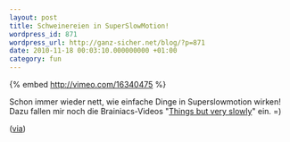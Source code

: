 ```yaml
---
layout: post
title: Schweinereien in SuperSlowMotion!
wordpress_id: 871
wordpress_url: http://ganz-sicher.net/blog/?p=871
date: 2010-11-18 00:03:10.000000000 +01:00
category: fun
---
```

{% embed http://vimeo.com/16340475 %}

Schon immer wieder nett, wie einfache Dinge in Superslowmotion wirken! Dazu fallen mir noch die Brainiacs-Videos "<a href="http://www.youtube.com/watch?v=HuTc9-SMKX4">Things but very slowly</a>" ein. =)

(<a title="via Menungs-Blog.de - thx!" href="http://www.meinungs-blog.de/super-slow-motion-mit-wasser">via</a>)
